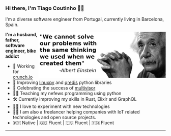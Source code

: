 ### Hi there, I'm Tiago Coutinho 🧑‍💻

I'm a diverse software engineer from Portugal, currently living in Barcelona, Spain.
  
  <img width="400" align="right" src="resources/albert_einstein.png" />

**I'm a husband, father, software engineer, bike addict** 

- 💼 Working for [crunch.io][1]
- 🐍 Improving [linuxpy][9] and [qredis][8] python libraries
- 🎉 Celebrating the success of [multivisor][4]
- 🧑‍🏫 Teaching my nefews programming using python 
- 🛠 Currently improving my skills in Rust, Elixir and GraphQL 
- 👨‍🔬 I love to experiment with new technologies
- 🧑‍🔧 I am also a freelancer helping companies with IoT related technologies
  and open source projects.
- 🇵🇹 Native | 🇬🇧 Fluent | 🇪🇸 Fluent | 🇫🇷 Fluent

---

[1]: https://crunch.io/
[2]: https://github.com/tiagocoutinho/sockio
[3]: https://github.com/tiagocoutinho/serialio
[4]: https://github.com/tiagocoutinho/multivisor
[5]: https://github.com/tiagocoutinho/modbus-proxy
[6]: https://github.com/tiagocoutinho/modbus-proxy-rs
[7]: https://github.com/tiagocoutinho/v4l2py
[8]: https://github.com/tiagocoutinho/qredis
[9]: https://github.com/tiagocoutinho/linuxpy
